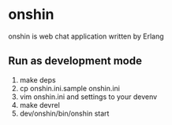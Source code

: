 # onshin
onshin is web chat application written by Erlang

Run as development mode
-----------------------

1. make deps
2. cp onshin.ini.sample onshin.ini
3. vim onshin.ini and settings to your devenv
4. make devrel
5. dev/onshin/bin/onshin start
